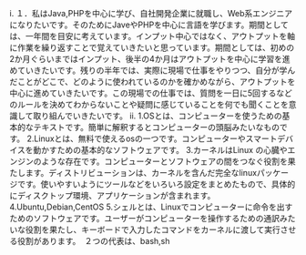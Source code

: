 i.
 １．私はJava,PHPを中心に学び、自社開発企業に就職し、Web系エンジニアになりたいです。そのためにJaveやPHPを中心に言語を学びます。期間としては、一年間を目安に考えています。インプット中心ではなく、アウトプットを軸に作業を繰り返すことで覚えていきたいと思っています。期間としては、初めの2か月ぐらいまではインプット、後半の4か月はアウトプットを中心に学習を進めていきたいです。残りの半年では、実際に現場で仕事をやりつつ、自分が学んだことがどこで、どのように使われているのかを確かめながら、アウトプットを中心に進めていきたいです。この現場での仕事では、質問を一日に5回するなどのルールを決めてわからないことや疑問に感じていることを何でも聞くことを意識して取り組んでいきたいです。
ii.
 1.OSとは、コンピューターを使うための基本的なテキストです。簡単に解釈するとコンピューターの頭脳みたいなものです。
2.Linuxとは、無料で使えるosの一つです。コンピューターやスマートデバイスを動かすための基本的なソフトウェアです。
3.カーネルはLinux の心臓やエンジンのような存在です。コンピューターとソフトウェアの間をつなぐ役割を果たします。ディストリビューションは、カーネルを含んだ完全なlinuxパッケージです。使いやすいようにツールなどをいろいろ設定をまとめたもので、具体的にディスクトップ環境、アプリケーションが含まれます。
4.Ubuntu,Debian,CentOS
5.シェルとは、Linuxでコンピューターに命令を出すためのソフトウェアです。ユーザーがコンピューターを操作するための通訳みたいな役割を果たし、キーボードで入力したコマンドをカーネルに渡して実行させる役割があります。　２つの代表は、bash,sh

 
